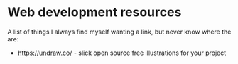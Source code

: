 # Web development resources

A list of things I always find myself wanting a link, but never know where the are:

- https://undraw.co/ - slick open source free illustrations for your project
